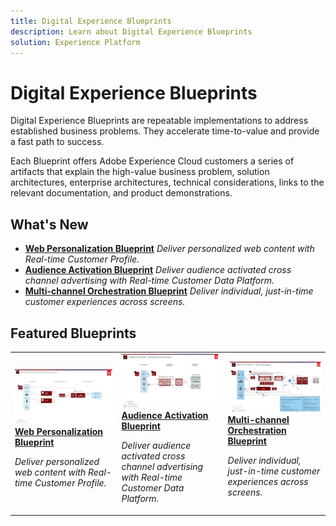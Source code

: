```yaml
---
title: Digital Experience Blueprints
description: Learn about Digital Experience Blueprints
solution: Experience Platform
---
```


# Digital Experience Blueprints

Digital Experience Blueprints are repeatable implementations to address established business problems. They accelerate time-to-value and provide a fast path to success.

Each Blueprint offers Adobe Experience Cloud customers a series of artifacts that explain the high-value business problem, solution architectures, enterprise architectures, technical considerations, links to the relevant documentation, and product demonstrations.

## What's New

* **[Web Personalization Blueprint](/help/blueprints/web-personalization/overview.md)**
    *Deliver personalized web content with Real-time Customer Profile.*
* **[Audience Activation Blueprint](/help/blueprints/audience-activation/overview.md)**
    *Deliver audience activated cross channel advertising with Real-time Customer Data Platform​.*
* **[Multi-channel Orchestration Blueprint](/help/blueprints/multi-channel-orchestration/overview.md)**
    *Deliver individual, just-in-time customer experiences across screens.​*

## Featured Blueprints


<table>
<tr>
  <td>
    <a href="/help/blueprints/web-personalization/overview.md">
      <img alt="thumbnail image for the 'Web Personalization' blueprint" src="/help/blueprints/web-personalization/assets/thumb-web-personalization-scenario1.jpg" />
    </a>
    <div>
      <a href="/help/blueprints/web-personalization/overview.md">
    <strong>Web Personalization Blueprint</strong>
    </a>
    </div>
    <p>
    <em>Deliver personalized web content with Real-time Customer Profile.</em>
    <p>
  </td>
  <td>
    <a href="/help/blueprints/audience-activation/overview.md">
      <img alt="thumbnail image for the 'Audience Activation' blueprint" src="/help/blueprints/audience-activation/assets/thumb-audience-activation-blueprint.jpg" />
    </a>
    <div>
      <a href="/help/blueprints/audience-activation/overview.md">
    <strong>Audience Activation Blueprint</strong>
    </a>
    </div>
    <p>
    <em>Deliver audience activated cross channel advertising with Real-time Customer Data Platform.</em>
    <p>
  </td>
  <td>
    <a href="/help/blueprints/multi-channel-orchestration/overview.md">
      <img alt="thumbnail image for the 'Multi-channel Orchestration blueprint'" src="/help/blueprints/multi-channel-orchestration/assets/thumb-multi-channel-orchestration-blueprint.jpg" />
    </a>
    <div>
      <a href="/help/blueprints/multi-channel-orchestration/overview.md">
    <strong>Multi-channel Orchestration Blueprint</strong>
    </a>
    </div>
    <p>
    <em>Deliver individual, just-in-time customer experiences across screens.</em>
    <p>
  </td>
</tr>
</table>